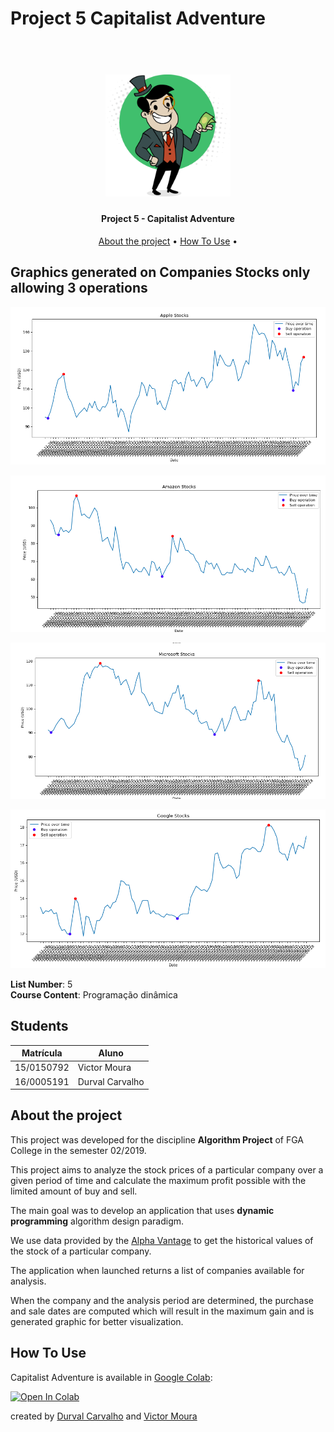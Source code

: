 # Project 5 Capitalist Adventure


<h1 align="center">
  <br>
    <a href="static/logo.png">
      <img src="static/logo.png" alt="Capitalist Adventure Logo" width="200">
    </a>
  <br>
</h1>

<h4 align="center"> Project 5 - Capitalist Adventure </h4>

<p align="center">
  <a href="#about-the-project">About the project</a> •
  <a href="#how-to-use">How To Use</a> •
</p>

## Graphics generated on Companies Stocks only allowing 3 operations

<p align="center">
  <img src="static/apple_stocks.png">
</p>

<p align="center">
  <img src="static/amazon_stocks.png">
</p>

<p align="center">
  <img src="static/microsoft_stocks.png">
</p>

<p align="center">
  <img src="static/google_stocks.png">
</p>

**List Number**: 5<br>
**Course Content**: Programação dinâmica<br>

## Students
| Matrícula  | Aluno                              |
| ---------- | ---------------------------------- |
| 15/0150792 | Victor Moura                       |
| 16/0005191 | Durval Carvalho                    |

## About the project

This project was developed for the discipline
**Algorithm Project** of FGA College in the semester 02/2019.

This project aims to analyze the stock prices of a
particular company over a given period of time and calculate
the maximum profit possible with the limited amount of buy
and sell.

The main goal was to develop an application that uses
**dynamic programming** algorithm design paradigm.

We use data provided by the [Alpha Vantage](https://www.alphavantage.co/)
to get the historical values of the stock of a particular
company.

The application when launched returns a list of companies
available for analysis.

When the company and the analysis period are determined,
the purchase and sale dates are computed which will result
in the maximum gain and is generated graphic for better
visualization.

## How To Use
  
  Capitalist Adventure is available in [Google Colab](https://colab.research.google.com/github/projeto-de-algoritmos-2019-2/project-5-capitalist-adventure/blob/master/OptimalTradingStrategies_DPApproach.ipynb):

  <a href="https://colab.research.google.com/github/projeto-de-algoritmos-2019-2/project-5-capitalist-adventure/blob/master/OptimalTradingStrategies_DPApproach.ipynb" target="_parent">
      <img src="https://colab.research.google.com/assets/colab-badge.svg" alt="Open In Colab"/>
  </a>

created by [Durval Carvalho](https://github.com/durvalcarvalho) and [Victor Moura](https://github.com/victorcmoura)
